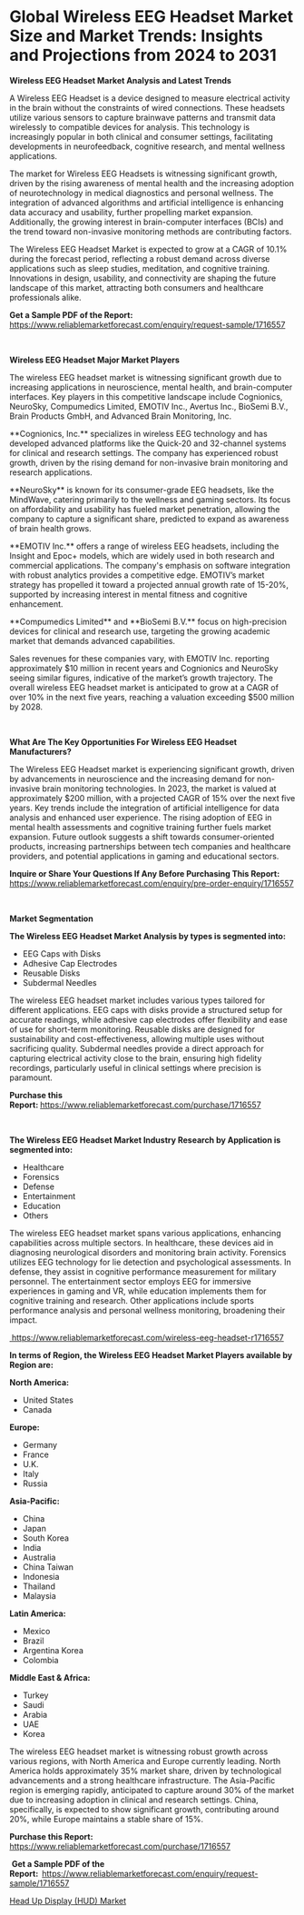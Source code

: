 <p><h1>Global Wireless EEG Headset Market Size and Market Trends: Insights and Projections from 2024 to 2031</h1></p><p><strong>Wireless EEG Headset Market Analysis and Latest Trends</strong></p>
<p><p>A Wireless EEG Headset is a device designed to measure electrical activity in the brain without the constraints of wired connections. These headsets utilize various sensors to capture brainwave patterns and transmit data wirelessly to compatible devices for analysis. This technology is increasingly popular in both clinical and consumer settings, facilitating developments in neurofeedback, cognitive research, and mental wellness applications.</p><p>The market for Wireless EEG Headsets is witnessing significant growth, driven by the rising awareness of mental health and the increasing adoption of neurotechnology in medical diagnostics and personal wellness. The integration of advanced algorithms and artificial intelligence is enhancing data accuracy and usability, further propelling market expansion. Additionally, the growing interest in brain-computer interfaces (BCIs) and the trend toward non-invasive monitoring methods are contributing factors.</p><p>The Wireless EEG Headset Market is expected to grow at a CAGR of 10.1% during the forecast period, reflecting a robust demand across diverse applications such as sleep studies, meditation, and cognitive training. Innovations in design, usability, and connectivity are shaping the future landscape of this market, attracting both consumers and healthcare professionals alike.</p></p>
<p><strong>Get a Sample PDF of the Report:&nbsp;</strong> <a href="https://www.reliablemarketforecast.com/enquiry/request-sample/1716557?utm_campaign=1890&utm_medium=2&utm_source=Github&utm_content=ia&utm_term=28122024&utm_id=wireless-eeg-headset">https://www.reliablemarketforecast.com/enquiry/request-sample/1716557</a></p>
<p>&nbsp;</p>
<p><strong>Wireless EEG Headset Major Market Players</strong></p>
<p><p>The wireless EEG headset market is witnessing significant growth due to increasing applications in neuroscience, mental health, and brain-computer interfaces. Key players in this competitive landscape include Cognionics, NeuroSky, Compumedics Limited, EMOTIV Inc., Avertus Inc., BioSemi B.V., Brain Products GmbH, and Advanced Brain Monitoring, Inc.</p><p>**Cognionics, Inc.** specializes in wireless EEG technology and has developed advanced platforms like the Quick-20 and 32-channel systems for clinical and research settings. The company has experienced robust growth, driven by the rising demand for non-invasive brain monitoring and research applications.</p><p>**NeuroSky** is known for its consumer-grade EEG headsets, like the MindWave, catering primarily to the wellness and gaming sectors. Its focus on affordability and usability has fueled market penetration, allowing the company to capture a significant share, predicted to expand as awareness of brain health grows.</p><p>**EMOTIV Inc.** offers a range of wireless EEG headsets, including the Insight and Epoc+ models, which are widely used in both research and commercial applications. The company's emphasis on software integration with robust analytics provides a competitive edge. EMOTIV’s market strategy has propelled it toward a projected annual growth rate of 15-20%, supported by increasing interest in mental fitness and cognitive enhancement.</p><p>**Compumedics Limited** and **BioSemi B.V.** focus on high-precision devices for clinical and research use, targeting the growing academic market that demands advanced capabilities.</p><p>Sales revenues for these companies vary, with EMOTIV Inc. reporting approximately $10 million in recent years and Cognionics and NeuroSky seeing similar figures, indicative of the market’s growth trajectory. The overall wireless EEG headset market is anticipated to grow at a CAGR of over 10% in the next five years, reaching a valuation exceeding $500 million by 2028.</p></p>
<p>&nbsp;</p>
<p><strong>What Are The Key Opportunities For Wireless EEG Headset Manufacturers?</strong></p>
<p><p>The Wireless EEG Headset market is experiencing significant growth, driven by advancements in neuroscience and the increasing demand for non-invasive brain monitoring technologies. In 2023, the market is valued at approximately $200 million, with a projected CAGR of 15% over the next five years. Key trends include the integration of artificial intelligence for data analysis and enhanced user experience. The rising adoption of EEG in mental health assessments and cognitive training further fuels market expansion. Future outlook suggests a shift towards consumer-oriented products, increasing partnerships between tech companies and healthcare providers, and potential applications in gaming and educational sectors.</p></p>
<p><strong>Inquire or Share Your Questions If Any Before Purchasing This Report:</strong> <a href="https://www.reliablemarketforecast.com/enquiry/pre-order-enquiry/1716557?utm_campaign=1890&utm_medium=2&utm_source=Github&utm_content=ia&utm_term=28122024&utm_id=wireless-eeg-headset">https://www.reliablemarketforecast.com/enquiry/pre-order-enquiry/1716557</a></p>
<p>&nbsp;</p>
<p><strong>Market Segmentation</strong></p>
<p><strong>The Wireless EEG Headset Market Analysis by types is segmented into:</strong></p>
<p><ul><li>EEG Caps with Disks</li><li>Adhesive Cap Electrodes</li><li>Reusable Disks</li><li>Subdermal Needles</li></ul></p>
<p><p>The wireless EEG headset market includes various types tailored for different applications. EEG caps with disks provide a structured setup for accurate readings, while adhesive cap electrodes offer flexibility and ease of use for short-term monitoring. Reusable disks are designed for sustainability and cost-effectiveness, allowing multiple uses without sacrificing quality. Subdermal needles provide a direct approach for capturing electrical activity close to the brain, ensuring high fidelity recordings, particularly useful in clinical settings where precision is paramount.</p></p>
<p><strong>Purchase this Report:&nbsp;</strong><a href="https://www.reliablemarketforecast.com/purchase/1716557?utm_campaign=1890&utm_medium=2&utm_source=Github&utm_content=ia&utm_term=28122024&utm_id=wireless-eeg-headset">https://www.reliablemarketforecast.com/purchase/1716557</a></p>
<p>&nbsp;</p>
<p><strong>The Wireless EEG Headset Market Industry Research by Application is segmented into:</strong></p>
<p><ul><li>Healthcare</li><li>Forensics</li><li>Defense</li><li>Entertainment</li><li>Education</li><li>Others</li></ul></p>
<p><p>The wireless EEG headset market spans various applications, enhancing capabilities across multiple sectors. In healthcare, these devices aid in diagnosing neurological disorders and monitoring brain activity. Forensics utilizes EEG technology for lie detection and psychological assessments. In defense, they assist in cognitive performance measurement for military personnel. The entertainment sector employs EEG for immersive experiences in gaming and VR, while education implements them for cognitive training and research. Other applications include sports performance analysis and personal wellness monitoring, broadening their impact.</p></p>
<p><a href="https://www.reliablemarketforecast.com/wireless-eeg-headset-r1716557?utm_campaign=1890&utm_medium=2&utm_source=Github&utm_content=ia&utm_term=28122024&utm_id=wireless-eeg-headset">&nbsp;https://www.reliablemarketforecast.com/wireless-eeg-headset-r1716557</a></p>
<p><strong>In terms of Region, the Wireless EEG Headset Market Players available by Region are:</strong></p>
<p>
    <p> <strong> North America: </strong>
        <ul>
            <li>United States</li>
            <li>Canada</li>
        </ul>
        </p> 
    <p> <strong> Europe: </strong>
        <ul>
            <li>Germany</li>
            <li>France</li>
            <li>U.K.</li>
            <li>Italy</li>
            <li>Russia</li>
        </ul>
        </p> 
    <p> <strong> Asia-Pacific: </strong>
        <ul>
            <li>China</li>
            <li>Japan</li>
            <li>South Korea</li>
            <li>India</li>
            <li>Australia</li>
            <li>China Taiwan</li>
            <li>Indonesia</li>
            <li>Thailand</li>
            <li>Malaysia</li>
        </ul>
        </p> 
    <p> <strong> Latin America: </strong>
        <ul>
            <li>Mexico</li>
            <li>Brazil</li>
            <li>Argentina Korea</li>
            <li>Colombia</li>
        </ul>
        </p> 
    <p> <strong> Middle East & Africa: </strong>
        <ul>
            <li>Turkey</li>
            <li>Saudi</li>
            <li>Arabia</li>
            <li>UAE</li>
            <li>Korea</li>
        </ul>
    </p>
    </p>
<p><p>The wireless EEG headset market is witnessing robust growth across various regions, with North America and Europe currently leading. North America holds approximately 35% market share, driven by technological advancements and a strong healthcare infrastructure. The Asia-Pacific region is emerging rapidly, anticipated to capture around 30% of the market due to increasing adoption in clinical and research settings. China, specifically, is expected to show significant growth, contributing around 20%, while Europe maintains a stable share of 15%.</p></p>
<p><strong>Purchase this Report: </strong><a href="https://www.reliablemarketforecast.com/purchase/1716557?utm_campaign=1890&utm_medium=2&utm_source=Github&utm_content=ia&utm_term=28122024&utm_id=wireless-eeg-headset">https://www.reliablemarketforecast.com/purchase/1716557</a></p>
<p>&nbsp;<strong>Get a Sample PDF of the Report:&nbsp;&nbsp;</strong><a href="https://www.reliablemarketforecast.com/enquiry/request-sample/1716557?utm_campaign=1890&utm_medium=2&utm_source=Github&utm_content=ia&utm_term=28122024&utm_id=wireless-eeg-headset">https://www.reliablemarketforecast.com/enquiry/request-sample/1716557</a></p>
<p><strong></strong></p>
<p><p><a href="https://github.com/lylyparadise/Market-Research-Report-List-5/blob/main/head-up-display-hud-market.md?utm_campaign=1890&utm_medium=2&utm_source=Github&utm_content=ia&utm_term=28122024&utm_id=wireless-eeg-headset">Head Up Display (HUD) Market</a></p></p>